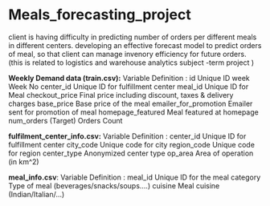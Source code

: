 # Meals_forecasting_project

client is having difficulty in predicting number of orders per different meals in different centers. 
developing an effective forecast model to predict orders of meal, so that client can manage invenory efficiency for future orders.
 (this is related to logistics and warehouse analytics subject -term project )


**Weekly Demand data (train.csv):**
Variable	Definition :
id	Unique ID
week	Week No
center_id	Unique ID for fulfillment center
meal_id	Unique ID for Meal
checkout_price	Final price including discount, taxes & delivery charges
base_price	Base price of the meal
emailer_for_promotion	Emailer sent for promotion of meal
homepage_featured	Meal featured at homepage
num_orders	(Target) Orders Count





**fulfilment_center_info.csv:**
Variable	Definition :
center_id	Unique ID for fulfillment center
city_code	Unique code for city
region_code	Unique code for region
center_type	Anonymized center type
op_area	Area of operation (in km^2)


**meal_info.csv**:
Variable	Definition :
meal_id	Unique ID for the meal
category	Type of meal (beverages/snacks/soups….)
cuisine	Meal cuisine (Indian/Italian/…)
